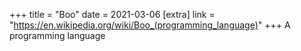 +++
title = "Boo"
date = 2021-03-06
[extra]
link = "https://en.wikipedia.org/wiki/Boo_(programming_language)"
+++
A programming language

